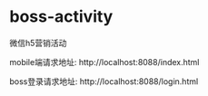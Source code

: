 # boss-activity
微信h5营销活动



mobile端请求地址:
http://localhost:8088/index.html

boss登录请求地址:
http://localhost:8088/login.html


